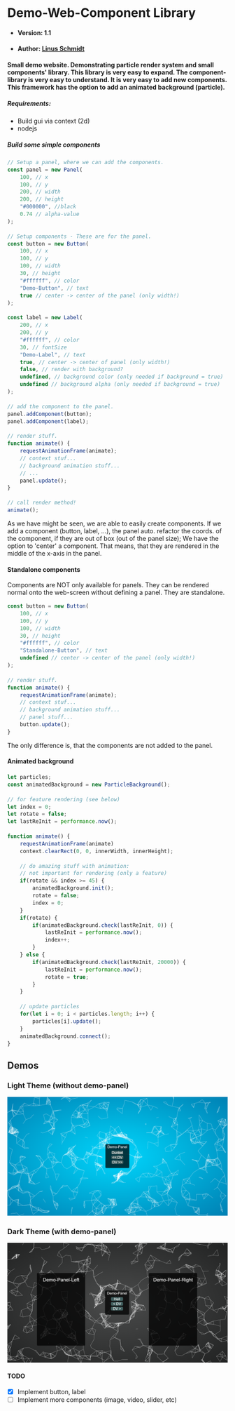 # Demo-Web-Component Library
* #### Version: 1.1 
* #### Author: [Linus Schmidt](http://github.com/Lxnus)

#### Small demo website. Demonstrating particle render system and small components' library. This library is very easy to expand. The component-library is very easy to understand. It is very easy to add new components. This framework has the option to add an animated background (particle).
##### Requirements:
* Build gui via context (2d)
* nodejs

##### Build some simple components
```javascript
// Setup a panel, where we can add the components.
const panel = new Panel(
    100, // x
    100, // y
    200, // width
    200, // height
    "#000000", //black
    0.74 // alpha-value
);

// Setup components - These are for the panel.
const button = new Button(
    100, // x
    100, // y
    100, // width
    30, // height
    "#ffffff", // color
    "Demo-Button", // text
    true // center -> center of the panel (only width!)
);

const label = new Label(
    200, // x
    200, // y
    "#ffffff", // color
    30, // fontSize
    "Demo-Label", // text
    true, // center -> center of panel (only width!)
    false, // render with background?
    undefined, // background color (only needed if background = true)
    undefined // background alpha (only needed if background = true)
);

// add the component to the panel.
panel.addComponent(button);
panel.addComponent(label);

// render stuff.
function animate() {
    requestAnimationFrame(animate);
    // context stuf...
    // background animation stuff...
    // ...
    panel.update();
}

// call render method!
animate();
```
As we have might be seen, we are able to easily create components.
If we add a component (button, label, ...), the panel auto. refactor the coords.
of the component, if they are out of box (out of the panel size);
We have the option to 'center' a component. That means, that they are rendered in
the middle of the x-axis in the panel.


#### Standalone components
Components are NOT only available for panels. They can be rendered normal onto the web-screen
without defining a panel. They are standalone. 
```javascript
const button = new Button(
    100, // x
    100, // y
    100, // width
    30, // height
    "#ffffff", // color
    "Standalone-Button", // text
    undefined // center -> center of the panel (only width!)
);

// render stuff.
function animate() {
    requestAnimationFrame(animate);
    // context stuf...
    // background animation stuff...
    // panel stuff...
    button.update();
}
```
The only difference is, that the components are not added to the panel.

#### Animated background
```javascript
let particles;
const animatedBackground = new ParticleBackground();

// for feature rendering (see below)
let index = 0;
let rotate = false;
let lastReInit = performance.now();

function animate() {
    requestAnimationFrame(animate)
    context.clearRect(0, 0, innerWidth, innerHeight);
    
    // do amazing stuff with animation:
    // not important for rendering (only a feature)
    if(rotate && index >= 45) {
        animatedBackground.init();
        rotate = false;
        index = 0;
    }
    if(rotate) {
        if(animatedBackground.check(lastReInit, 0)) {
            lastReInit = performance.now();
            index++;
        }
    } else {
        if(animatedBackground.check(lastReInit, 20000)) {
            lastReInit = performance.now();
            rotate = true;
        }
    }
    
    // update particles
    for(let i = 0; i < particles.length; i++) {
        particles[i].update();
    }
    animatedBackground.connect();
}
```

## Demos
### Light Theme (without demo-panel)
![Light-Theme](img/light.png)

### Dark Theme (with demo-panel)
![Dark-Theme](img/dark.png)

#### TODO
-[x] Implement button, label
-[ ] Implement more components (image, video, slider, etc)